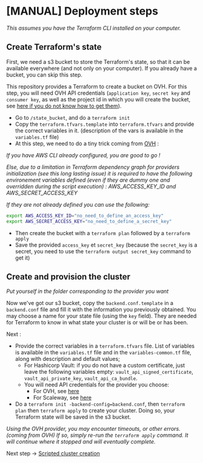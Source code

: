 # [MANUAL] Deployment steps

_This assumes you have the Terraform CLI installed on your computer._
## Create Terraform's state

First, we need a s3 bucket to store the Terraform's state, so that it can be available everywhere (and not only on your computer). If you already have a bucket, you can skip this step.

This repository provides a Terraform to create a bucket on OVH. For this step, you will need OVH API credentials (`application key`, `secret key` and `consumer key`, as well as the project id in which you will create the bucket, see [here if you do not know how to get them](https://help.ovhcloud.com/csm/en-api-getting-started-ovhcloud-api?id=kb_article_view&sysparm_article=KB0042777#advanced-usage-pair-ovhcloud-apis-with-an-application)).

- Go to `/state_bucket`, and do a `terraform init`
- Copy the `terraform.tfvars.template` into `terraform.tfvars` and provide the correct variables in it. (description of the vars is available in the `variables.tf` file)
- At this step, we need to do a tiny trick coming from [OVH](https://github.com/yomovh/tf-at-ovhcloud/blob/main/s3_bucket_only/README.md) :

_If you have AWS CLI already configured, you are good to go !_

_Else, due to a limitation in Terraform dependency graph for providers initialization (see this long lasting issue) it is required to have the following environement variables defined (even if they are dummy one and overridden during the script execution) : AWS_ACCESS_KEY_ID and AWS_SECRET_ACCESS_KEY_

_If they are not already defined you can use the following:_

```bash
export AWS_ACCESS_KEY_ID="no_need_to_define_an_access_key"
export AWS_SECRET_ACCESS_KEY="no_need_to_define_a_secret_key"
```

- Then create the bucket with a `terraform plan` followed by a `terraform apply`
- Save the provided `access_key` et `secret_key` (because the `secret_key` is a secret, you need to use the `terraform output secret_key` command to get it)

## Create and provision the cluster

_Put yourself in the folder corresponding to the provider you want_

Now we've got our s3 bucket, copy the `backend.conf.template` in a `backend.conf` file and fill it with the information you previously obtained. You may choose a name for your state file (using the `key` field). They are needed for Terraform to know in what state your cluster is or will be or has been.

Next :

- Provide the correct variables in a `terraform.tfvars` file. List of variables is available in the `variables.tf` file and in the `variables-common.tf` file, along with description and default values;
  - For Hashicorp Vault: if you do not have a custom certificate, just leave the following variables empty: `vault_api_signed_certificate`, `vault_api_private_key`, `vault_api_ca_bundle`.
  - You will need API credentials for the provider you choose:
    - For OVH, see [here](https://help.ovhcloud.com/csm/en-api-getting-started-ovhcloud-api?id=kb_article_view&sysparm_article=KB0042777#advanced-usage-pair-ovhcloud-apis-with-an-application)
    - For Scaleway, see [here](https://www.scaleway.com/en/docs/identity-and-access-management/iam/how-to/create-api-keys/)
- Do a `terraform init -backend-config=backend.conf`, then `terraform plan` then `terraform apply` to create your cluster. Doing so, your Terraform state will be saved in the s3 bucket.

_Using the OVH provider, you may encounter timeouts, or other errors. (coming from OVH) If so, simply re-run the `terraform apply` command. It will continue where it stopped and will eventually complete._

Next step → [Scripted cluster creation](./cluster-auto.md)
